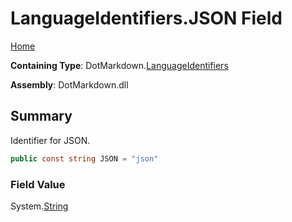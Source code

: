 <a name="_top"></a>

# LanguageIdentifiers\.JSON Field

[Home](../../../README.md#_top)

**Containing Type**: DotMarkdown\.[LanguageIdentifiers](../README.md#_top)

**Assembly**: DotMarkdown\.dll

## Summary

Identifier for JSON\.

```csharp
public const string JSON = "json"
```

### Field Value

System\.[String](https://docs.microsoft.com/en-us/dotnet/api/system.string)